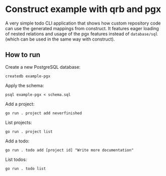 # Construct example with qrb and pgx

A very simple todo CLI application that shows how custom repository code can use the generated mappings
from construct. It features eager loading of nested relations and usage of the pgx features instead of
`database/sql` (which can be used in the same way with construct).

## How to run

Create a new PostgreSQL database:

    createdb example-pgx 

Apply the schema:

    psql example-pgx < schema.sql 

Add a project:

    go run . project add neverfinished
    
List projects:

    go run . project list

Add a todo:

    go run . todo add [project id] "Write more documentation"
    
List todos:

    go run . todo list
